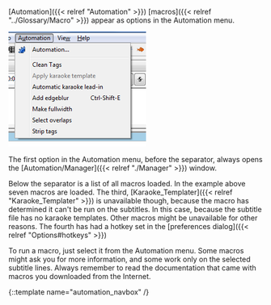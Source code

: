 [Automation]({{< relref "Automation" >}}) [macros]({{< relref "../Glossary/Macro" >}}) appear as options in the Automation
menu.

![automation_menu](/img/3.2/automation_menu.png)

The first option in the Automation menu, before the separator, always opens
the [Automation/Manager]({{< relref "./Manager" >}}) window.

Below the separator is a list of all macros loaded. In the example above
seven macros are loaded. The third, [Karaoke_Templater]({{< relref "Karaoke_Templater" >}}) is unavailable
though, because the macro has determined it can't be run on the subtitles.
In this case, because the subtitle file has no karaoke templates. Other
macros might be unavailable for other reasons. The fourth has had a hotkey
set in the [preferences dialog]({{< relref "Options#hotkeys" >}})

To run a macro, just select it from the Automation menu. Some macros might
ask you for more information, and some work only on the selected subtitle
lines. Always remember to read the documentation that came with macros you
downloaded from the Internet.

{::template name="automation_navbox" /}
